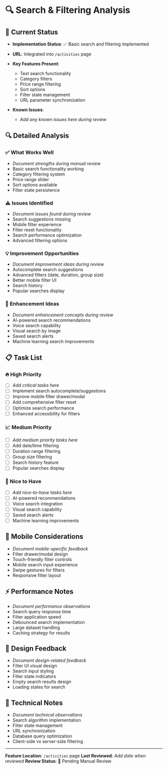 # 🔍 Search & Filtering Analysis

## 🎯 Current Status
- **Implementation Status**: ✅ Basic search and filtering implemented
- **URL**: Integrated into `/activities` page
- **Key Features Present**: 
  - Text search functionality
  - Category filters
  - Price range filtering
  - Sort options
  - Filter state management
  - URL parameter synchronization

- **Known Issues**: 
  - _Add any known issues here during review_

## 🔍 Detailed Analysis

### ✅ What Works Well
- _Document strengths during manual review_
- Basic search functionality working
- Category filtering system
- Price range slider
- Sort options available
- Filter state persistence

### ⚠️ Issues Identified
- _Document issues found during review_
- Search suggestions missing
- Mobile filter experience
- Filter reset functionality
- Search performance optimization
- Advanced filtering options

### 💡 Improvement Opportunities
- _Document improvement ideas during review_
- Autocomplete search suggestions
- Advanced filters (date, duration, group size)
- Better mobile filter UI
- Search history
- Popular searches display

### 🚀 Enhancement Ideas
- _Document enhancement concepts during review_
- AI-powered search recommendations
- Voice search capability
- Visual search by image
- Saved search alerts
- Machine learning search improvements

## 📋 Task List

### 🔥 High Priority
- [ ] _Add critical tasks here_
- [ ] Implement search autocomplete/suggestions
- [ ] Improve mobile filter drawer/modal
- [ ] Add comprehensive filter reset
- [ ] Optimize search performance
- [ ] Enhanced accessibility for filters

### 📈 Medium Priority
- [ ] _Add medium priority tasks here_
- [ ] Add date/time filtering
- [ ] Duration range filtering
- [ ] Group size filtering
- [ ] Search history feature
- [ ] Popular searches display

### 💫 Nice to Have
- [ ] _Add nice-to-have tasks here_
- [ ] AI-powered recommendations
- [ ] Voice search integration
- [ ] Visual search capability
- [ ] Saved search alerts
- [ ] Machine learning improvements

## 📱 Mobile Considerations
- _Document mobile-specific feedback_
- Filter drawer/modal design
- Touch-friendly filter controls
- Mobile search input experience
- Swipe gestures for filters
- Responsive filter layout

## ⚡ Performance Notes
- _Document performance observations_
- Search query response time
- Filter application speed
- Debounced search implementation
- Large dataset handling
- Caching strategy for results

## 🎨 Design Feedback
- _Document design-related feedback_
- Filter UI visual design
- Search input styling
- Filter state indicators
- Empty search results design
- Loading states for search

## 🔧 Technical Notes
- _Document technical observations_
- Search algorithm implementation
- Filter state management
- URL synchronization
- Database query optimization
- Client-side vs server-side filtering

---
**Feature Location**: `/activities` page
**Last Reviewed**: _Add date when reviewed_
**Review Status**: 🔄 Pending Manual Review 